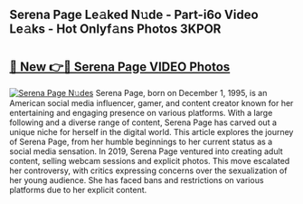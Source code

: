 ## Serena Page Le𝚊ked N𝚞de - Part-i6o Video Le𝚊ks - Hot Onlyf𝚊ns Photos 3KPOR

# <h2><a href="http://ab57035.deff.icu/?id=Serena+Page">🔗 New 👉🔴 Serena Page VIDEO Photos</a></h2>

[![Serena Page N𝚞des](https://i.imgur.com/rIISA9y.gif)](http://ab57035.deff.icu/?id=Serena+Page)
Serena Page, born on December 1, 1995, is an American social media influencer, gamer, and content creator known for her entertaining and engaging presence on various platforms. With a large following and a diverse range of content, Serena Page has carved out a unique niche for herself in the digital world. This article explores the journey of Serena Page, from her humble beginnings to her current status as a social media sensation. In 2019, Serena Page ventured into creating adult content, selling webcam sessions and explicit photos. This move escalated her controversy, with critics expressing concerns over the sexualization of her young audience. She has faced bans and restrictions on various platforms due to her explicit content.
